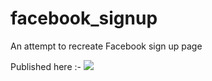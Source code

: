 # facebook_signup
An attempt to recreate Facebook sign up page

Published here :- ![](https://alisha-takkar.github.io/facebook_signup/)
